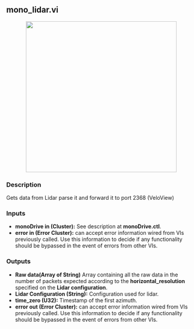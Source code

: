 ## mono_lidar.vi
<p align="center">
<img src="https://github.com/monoDriveIO/client/raw/master/WikiPhotos/LV_client/sensors/mono__lidarc.png" 
width="400"  />
</p>

### Description
Gets data from Lidar parse it  and forward it to port 2368 (VeloView)

### Inputs
- **monoDrive in (Cluster):** See description at **monoDrive.ctl**.
- **error in (Error Cluster):** can accept error information wired from VIs previously called. Use this information to decide if any functionality should be bypassed in the event of errors from other VIs.

### Outputs
- **Raw data(Array of String)** Array containing all the raw data in the number of packets expected according to the **horizontal_resolution** specified on the **Lidar configuration**.
- **Lidar Configuration (String):** Configuration used for lidar.
- **time_zero (U32):** Timestamp of the first azimuth.
- **error out (Error Cluster):** can accept error information wired from VIs previously called. Use this information to decide if any functionality should be bypassed in the event of errors from other VIs.

